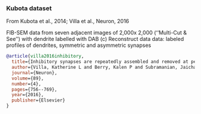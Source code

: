 ### Kubota dataset

From Kubota et al., 2014; Villa et al., Neuron, 2016

FIB-SEM data from seven adjacent images of 2,000x 2,000 (‘‘Multi-Cut &
See’’) with dendrite labelled with DAB
(c) Reconstruct data data: labeled profiles of dendrites, symmetric and
asymmetric synapses

```bibtex
@article{villa2016inhibitory,
  title={Inhibitory synapses are repeatedly assembled and removed at persistent sites in vivo},
  author={Villa, Katherine L and Berry, Kalen P and Subramanian, Jaichandar and Cha, Jae Won and Oh, Won Chan and Kwon, Hyung-Bae and Kubota, Yoshiyuki and So, Peter TC and Nedivi, Elly},
  journal={Neuron},
  volume={89},
  number={4},
  pages={756--769},
  year={2016},
  publisher={Elsevier}
}
```